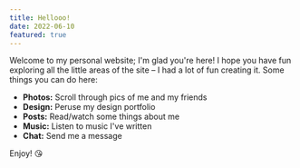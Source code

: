 ```yaml
---
title: Hellooo!
date: 2022-06-10
featured: true
---
```


Welcome to my personal website; I'm glad you're here! I hope you have fun exploring all the little areas of the site – I had a lot of fun creating it. Some things you can do here:

- **Photos:** Scroll through pics of me and my friends
- **Design:** Peruse my design portfolio
- **Posts:** Read/watch some things about me
- **Music:** Listen to music I've written
- **Chat:** Send me a message

Enjoy! 😘
